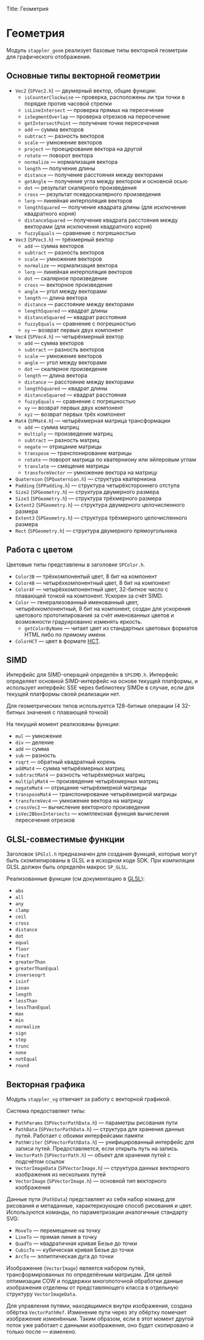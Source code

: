 Title: Геометрия

# Геометрия

Модуль `stappler_geom` реализует базовые типы векторной геометрии для графического отображения.

## Основные типы векторной геометрии
* `Vec2` (`SPVec2.h`) — двумерный вектор, общие функции:
  * `isCounterClockwise` — проверка, расположены ли три точки в порядке против часовой стрелки
  * `isLineIntersect` — проверка прямых на пересечение
  * `isSegmentOverlap` — проверка отрезков на пересечение
  * `getIntersectPoint` — получение точки пересечения
  * `add` — сумма векторов
  * `subtract` — разность векторов
  * `scale` — умножение векторов
  * `project` — проецирование вектора на другой
  * `rotate` — поворот вектора
  * `normalize` — нормализация вектора
  * `length` — получение длины
  * `distance` — получение расстояния между векторами
  * `getAngle` — получение угла между вектором и основной осью
  * `dot` — результат скалярного произведения
  * `cross` — результат псевдоскалярного произведения
  * `lerp` — линейная интерполяция векторов
  * `lengthSquared` — получение квадрата длины (для исключения квадратного корня)
  * `distanceSquared` — получение квадрата расстояния между векторами (для исключения квадратного корня)
  * `fuzzyEquals` — сравнение с погрешностью
* `Vec3` (`SPVec3.h`) — трёхмерный вектор
  * `add` — сумма векторов
  * `subtract` — разность векторов
  * `scale` — умножение векторов
  * `normalize` — нормализация вектора
  * `lerp` — линейная интерполяция векторов
  * `dot` — скалярное произведение
  * `cross` — векторное произведение
  * `angle` — угол между векторами
  * `length` — длина вектора
  * `distance` — расстояние между векторами
  * `lengthSquared` — квадрат длины
  * `distanceSquared` — квадрат расстояния
  * `fuzzyEquals` — сравнение с погрешностью
  * `xy` — возврат первых двух компонент
* `Vec4` (`SPVec4.h`) — четырёхмерный вектор
  * `add` — сумма векторов
  * `subtract` — разность векторов
  * `scale` — умножение векторов
  * `angle` — угол между векторами
  * `dot` — скалярное произведение
  * `length` — длина вектора
  * `distance` — расстояние между векторами
  * `lengthSquared` — квадрат длины
  * `distanceSquared` — квадрат расстояния
  * `fuzzyEquals` — сравнение с погрешностью
  * `xy` — возврат первых двух компонент
  * `xyz` — возврат первых трёх компонент
* `Mat4` (`SPMat4.h`) — четырёхмерная матрица трансформации
  * `add` — сумма матриц
  * `multiply` — произведение матриц
  * `subtract` — разность матриц
  * `negate` — отрицание матрицы
  * `transpose` — транспонирование матрицы
  * `rotate` — поворот матрица по кватерниону или эйлеровым углам
  * `translate` — смещение матрицы
  * `transformVector` — умножение вектора на матрицу
* `Quaternion` (`SPQuaternion.h`) — структура кватерниона
* `Padding` (`SPPadding.h`) — структура четырёхстороннего отступа
* `Size2` (`SPGeometry.h`) — структура двумерного размера
* `Size3` (`SPGeometry.h`) — структура трёхмерного размера
* `Extent2` (`SPGeometry.h`) — структура двумерного целочисленного размера
* `Extent3` (`SPGeometry.h`) — структура трёхмерного целочисленного размера
* `Rect` (`SPGeometry.h`) — структура двумерного прямоугольника

## Работа с цветом

Цветовые типы представлены в заголовке `SPColor.h`. 
* `Color3B` — трёхкомпонентый цвет, 8 бит на компонент
* `Color4B` — четырёхкомпонентный цвет, 8 бит на компонент
* `Color4F` — четырёхкомпонентный цвет, 32-битное число с плавающей точкой на компонент. Ускорен за счёт SIMD.
* `Color` — генерализованный именованный цвет, четырёхкомпонентный, 8 бит на компонент, создан для ускорения цветового прототипирования за счёт именованных цветов и возможности градуированно изменять яркость.
  * `getColorByName` — читает цвет из стандартных цветовых форматов HTML либо по прямому имени.
* `ColorHCT` — цвет в формате [HCT](https://m3.material.io/styles/color/system/how-the-system-works).

## SIMD

Интерфейс для SIMD-операций определён в `SPSIMD.h`. Интерфейс определяет основной SIMD-интерфейс на основе текущей платформы, и использует интерфейс SSE через библиотеку SIMDe в случае, если для текущей платформы своей реализации нет.

Для геометрических типов используется 128-битные операции (4 32-битных значения с плавающей точкой)

На текущий момент реализованы функции:
* `mul` — умножение
* `div` — деление
* `add` — сумма
* `sub` — разность
* `rsqrt` — обратный квадратный корень
* `addMat4` — сумма четырёхмерных матриц
* `subtractMat4` — разность четырёхмерных матриц
* `multiplyMat4` — произведение четырёхмерных матриц
* `negateMat4` — отрицание четырёхмерной матрицы
* `transposeMat4` — транспонирование четырёхмерной матрицы
* `transformVec4` — умножение вектора на матрицу
* `crossVec3` — вычисление векторного произведения
* `isVec2BboxIntersects` — комплексная функция вычисления пересечения отрезков

## GLSL-совместимые функции

Заголовок `SPGlsl.h` предназначен для создания функций, которые могут быть скомпилированы в GLSL и в исходном коде SDK. При компиляции GLSL должен быть определён макрос `SP_GLSL`.

Реализованные функции (см документацию в [GLSL](https://registry.khronos.org/OpenGL-Refpages/gl4/index.php)):
* `abs`
* `all`
* `any`
* `clamp`
* `ceil`
* `cross`
* `distance`
* `dot`
* `equal`
* `floor`
* `fract`
* `greaterThan`
* `greaterThanEqual`
* `inversesqrt`
* `isinf`
* `isnan`
* `length`
* `lessThan`
* `lessThanEqual`
* `max`
* `min`
* `normalize`
* `sign`
* `step`
* `trunc`
* `none`
* `notEqual`
* `round`

## Векторная графика

Модуль `stappler_vg` отвечает за работу с векторной графикой.

Система предоставляет типы:
* `PathParams` (`SPVectorPathData.h`) — параметры рисования пути
* `PathData` (`SPVectorPathData.h`) — структура для хранения данных путей. Работает с обоими интерфейсами памяти
* `PathWriter` (`SPVectorPathData.h`) — унифицированный интерфейс для записи путей. Предоставляется, если открыть путь на запись.
* `VectorPath`  (`SPVectorPath.h`) — объект для хранения путей с подсчётом ссылок
* `VectorImageData` (`SPVectorImage.h`) — структура данных векторного изображения из нескольких путей
* `VectorImage` (`SPVectorImage.h`) — основной тип векторного изображения

Данные пути (`PathData`) представляет из себя набор команд для рисования и метаданные, характеризующие способ рисования и цвет. Используются команды, по параметризации аналогичные стандарту SVG:
* `MoveTo` — перемещение на точку
* `LineTo` — прямая линия в точку
* `QuadTo` — квадратичная кривая Безье до точки
* `CubicTo` — кубическая кривая Безье до точки
* `ArcTo` — эллиптическая дуга до точки

Изображение (`VectorImage`) является набором путей, трансформированных по определённым матрицам. Для целей оптимизации COW и поддержки многопоточной обработки данные изображения отделены от представляющего класса в отдельную структуру `VectorImageData`.

Для управления путями, находящимися внутри изображения, создана обёртка `VectorPathRef`. Изменение пути через эту обёртку помечает изображение изменённым. Таким образом, если в этот момент другой поток уже работает с данными изображения, оно будет скопировано и только после — изменено.
